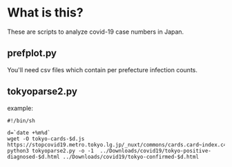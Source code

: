 What is this?
=============

These are scripts to analyze covid-19 case numbers in Japan.

prefplot.py
-----------

You'll need csv files which contain per prefecture infection counts.

tokyoparse2.py
--------------

example:

```
#!/bin/sh

d=`date +%m%d`
wget -O tokyo-cards-$d.js https://stopcovid19.metro.tokyo.lg.jp/_nuxt/commons/cards.card~index.c4d9462.js
python3 tokyoparse2.py -o -1  ../Downloads/covid19/tokyo-positive-diagnosed-$d.html ../Downloads/covid19/tokyo-confirmed-$d.html
```
